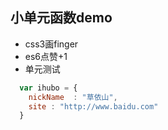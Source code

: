 ## 小单元函数demo
* css3画finger
* es6点赞+1
* 单元测试
```javascript
  var ihubo = {
    nickName  : "草依山",
    site : "http://www.baidu.com"
  }
```
